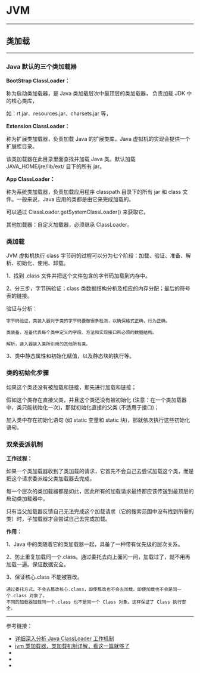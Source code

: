 # JVM

---

## 类加载

---

### Java 默认的三个类加载器

**BootStrap ClassLoader：**

称为启动类加载器，是 Java 类加载层次中最顶层的类加载器， 负责加载 JDK 中的核心类库，

如：rt.jar、resources.jar、charsets.jar 等，

**Extension ClassLoader：**

称为扩展类加载器，负责加载 Java 的扩展类库，Java 虚拟机的实现会提供一个扩展库目录。

该类加载器在此目录里面查找并加载 Java 类。默认加载 JAVA_HOME/jre/lib/ext/ 目下的所有 jar。

**App ClassLoader：**

称为系统类加载器，负责加载应用程序 classpath 目录下的所有 jar 和 class 文件。一般来说，Java 应用的类都是由它来完成加载的。

可以通过 ClassLoader.getSystemClassLoader() 来获取它。

其他加载器：自定义加载器，必须继承 ClassLoader。

### 类加载

JVM 虚拟机执行 class 字节码的过程可以分为七个阶段：加载、验证、准备、解析、初始化、使用、卸载。

1、找到 .class 文件并把这个文件包含的字节码加载到内存中。

2、分三步，字节码验证；class 类数据结构分析及相应的内存分配；最后的符号表的链接。

验证与分析：

    字节码验证，类装入器对于类的字节码要做很多检测，以确保格式正确，行为正确。

    类装备，准备代表每个类中定义的字段、方法和实现接口所必须的数据结构。

    解析，装入器装入类所引用的其他所有类。

3、类中静态属性和初始化赋值，以及静态块的执行等。

### 类的初始化步骤

如果这个类还没有被加载和链接，那先进行加载和链接；

假如这个类存在直接父类，并且这个类还没有被初始化 (注意：在一个类加载器中，类只能初始化一次)，那就初始化直接的父类 (不适用于接口)；

加入类中存在初始化语句 (如 static 变量和 static 块)，那就依次执行这些初始化语句。

### 双亲委派机制

**工作过程：**

如果一个类加载器收到了类加载的请求，它首先不会自己去尝试加载这个类，而是把这个请求委派给父类加载器去完成，

每一个层次的类加载器都是如此，因此所有的加载请求最终都应该传送到最顶层的启动类加载器中，

只有当父加载器反馈自己无法完成这个加载请求（它的搜索范围中没有找到所需的类）时，子加载器才会尝试自己去完成加载。

**作用：**

1、Java 中的类随着它的类加载器一起，具备了一种带有优先级的层次关系。

2、防止重复加载同一个.class。通过委托去向上面问一问，加载过了，就不用再加载一遍。保证数据安全。

3、保证核心.class 不能被篡改。

    通过委托方式，不会去篡改核心.class，即使篡改也不会去加载，即使加载也不会是同一个.class 对象了。
    不同的加载器加载同一个.class 也不是同一个 Class 对象。这样保证了 Class 执行安全。

---

参考链接：

- [详细深入分析 Java ClassLoader 工作机制](https://segmentfault.com/a/1190000008491597)
- [jvm 类加载器，类加载机制详解，看这一篇就够了](https://segmentfault.com/a/1190000037574626)
- []()
- []()
- []()
